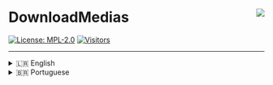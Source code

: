 # DownloadMedias <img align="right" src="https://imgur.com/a/PeHaQG6" />
[![License: MPL-2.0](https://img.shields.io/badge/License-MPL2.0-8af7ff.svg)](https://opensource.org/license/mpl-2-0)
[![Visitors](https://visitor-badge.laobi.icu/badge?page_id=southxz.DownloadSocialMedias)](https://github.com/southxz/DownloadSocialMedias)

---

<details>
<summary> 🇱🇷 English</summary>

## Overview

**DownloadMedias** is a command-line tool for downloading videos or audio from popular social media platforms. It supports:

- **YouTube**
- **TikTok**
- **Instagram**
- **Facebook**
- **X (Twitter)**

You can receive the content (MP3/MP4) as:

- A saved file in a specific directory  
- A **Direct Download Link**  
- A **QR Code** for quick access  

---

## Installation

> **Supported Platforms**

| Platform              | Support          |
|------------------------|------------------|
| Termux (Android)        | ✅ Full Support  |
| Windows 10 / 11         | ✅ Full Support (manual setup required) |
| Linux (Debian/Ubuntu)   | ✅ Full Support  |
<br/>

> **Required Dependencies**

- **[Python]** – used to install dependencies
- **[Node.js (LTS)]** – required to run the script
- **[Git]** – to clone the repository
- **[FFmpeg for Windows]** – essential for media processing

> **How to set up FFmpeg on Windows**

1. Download and extract the FFmpeg zip  
2. Copy the path to the `bin` folder  
3. Add that path to **Environment Variables > Path**  

[Python]: https://www.python.org/downloads/  
[Node.js (LTS)]: https://nodejs.org/en/download  
[Git]: https://git-scm.com/downloads  
[FFmpeg for Windows]: https://www.gyan.dev/ffmpeg/builds/  

---

### Dependency Summary

| Dependency | Termux | Windows | Linux |
|-------------|--------|---------|--------|
| Node.js     | ✅     | ✅       | ✅     |
| Python      | ✅     | ✅       | ✅     |
| FFmpeg      | ✅     | ✅ (manual) | ✅  |
| Git         | ✅     | ✅       | ✅     |

---

### `Linux (Ubuntu/Debian)`

> Linux (Ubuntu/Debian)

```bash
sudo apt update
```

```bash
sudo apt install git -y
```

```bash
sudo apt install nodejs -y
```

```bash
sudo apt install ffmpeg -y
```

```bash
sudo apt install yarn -y
```

```bash
sudo apt install python3 -y
```

```bash
git clone https://github.com/southxz/DownloadSocialMedias.git
```

```bash
cd DownloadSocialMedias
```

```bash
node south.js
```

**or via parameter:**

```bash
node south.js [options] <link>

Options:
   -mp4 <link>     download in format mp4
   -mp3 <link>     download in format mp3
```

### `Windows (CMD/PowerShell)`

```bash
git clone https://github.com/southxz/DownloadSocialMedias.git
```

```bash
cd DownloadSocialMedias
```

```bash
node south.js
```

**or via parameter:**

```bash
node south.js [options] <link>

Options:
   -mp4 <link>     download in format mp4
   -mp3 <link>     download in format mp3
```

- `C:/Users/<User>/by South` (Windows)
- `~/Downloads/by South` (Linux)

### `Android (Termux)`

```bash
termux-setup-storage
```

```bash
pkg update && pkg upgrade
```

```bash
pkg install git -y
```

```bash
pkg install nodejs -y
```

```bash
pkg install python -y
```

```bash
git clone https://github.com/southxz/DownloadSocialMedia.git
```

```bash
cd DownloadSocialMedia
```

```bash
node south.js
```

**or via parameter:**

```bash
node south.js [options] <link>

Options:
   -mp4 <link>     download in format mp4
   -mp3 <link>     download in format mp3
```

> Medias save files to:
- `/sdcard/Download/by South`

---

## 📄 License

This project is licensed under the **Mozilla Public License 2.0**.  
See the [LICENSE](./LICENSE) file for more details.

</details>
<details>

---

<summary> 🇧🇷 Portuguese</summary>

## Visão geral 

**DownloadMedias** é uma ferramenta de linha de comando para baixar vídeos ou áudio de plataformas populares de mídia social. Suporta: 

- **YouTube** 
- **TikTok** 
- **Instagram** 
- **Facebook** 
- **X (Twitter)** 

Você pode receber o conteúdo (MP3/MP4) como: 

- Um arquivo salvo em um diretório específico 
- Um **Link de Download Direto** 
- Um **QR Code** para acesso rápido 

--- 

## Instalação 

> **Plataformas Suportadas** 

| Platforma              | Suporte          |
|------------------------|------------------|
| Termux (Android)        | ✅ Suporte Total  |
| Windows 10 / 11         | ✅ Suporte Total (manualmente) |
| Linux (Debian/Ubuntu)   | ✅ Suporte Total  |
<br/>

> **Dependências Obrigatórias** 

- **[Python]** – Usado para instalar dependências.
- **[Node.js (LTS)]** – Necessário para executar o script.
- **[Git]** – Para clonar o repositório.
- **[FFmpeg para Windows]** – Essencial para processamento de mídia.

> **Como configurar o FFmpeg no Windows**

1. Baixe e extraia o zip do FFmpeg 
2. Copie o caminho para a pasta `bin` 
3. Adicione esse caminho em **Variáveis de Ambiente > Caminho** 

[Python]: https://www.python.org/downloads/ 
[Node.js (LTS)]: https://nodejs.org/en/download 
[Git]: https://git-scm.com/downloads 
[FFmpeg para Windows]: https://www.gyan.dev/ffmpeg/builds/ 

--- 

### Dependências 

| Dependências | Termux | Windows | Linux |
|-------------|--------|---------|--------|
| Node.js     | ✅     | ✅       | ✅     |
| Python      | ✅     | ✅       | ✅     |
| FFmpeg      | ✅     | ✅ (manual) | ✅  |
| Git         | ✅     | ✅       | ✅     |

---

### `Linux (Ubuntu/Debian)` 
> Linux (Ubuntu/Debian) 

```bash 
sudo apt update
``` 

```bash 
sudo apt install git -y
``` 

```bash 
sudo apt install nodejs -y
``` 

```bash 
sudo apt install ffmpeg -y
``` 

```bash 
sudo apt install yarn -y
``` 

```bash 
sudo apt install python3 -y
```

```bash 
git clone https://github.com/southxz/DownloadSocialMedias.git
```

```bash 
cd DownloadSocialMedias
```

```bash 
node south.js
``` 

**ou via parâmetros:** 

```bash 
node south.js [opções] <link> 

Opções: 

-mp4 <link> baixar no formato mp4 
-mp3 <link> baixar no formato mp3
```

### `Windows (CMD/PowerShell)`

```bash 
git clone https://github.com/southxz/DownloadSocialMedias.git
``` 

```bash 
cd DownloadSocialMedias
``` 

```bash 
node south.js
``` 

**ou via parâmetros:**

```bash 
node south.js [opções] <link> 

Opções: 

-mp4 <link> baixar em formato mp4 
-mp3 <link> baixar em formato mp3
``` 
- `C:/Usuários/<Usuário>/por South` (Windows) 
- `~/Downloads/por South` (Linux) 

### `Android (Termux)`

```bash 
termux-setup-storage
```

```bash 
pkg update && pkg upgrade
```

```bash 
pkg instalar git -y
```

```bash 
pkg instalar nodejs -y
```

```bash 
pkg instalar python -y
```

```bash 
git clone https://github.com/southxz/DownloadSocialMedia.git
```

```bash 
cd BaixarSocialMedia 
```

```bash 
node south.js
```

**ou via parâmetros:**

```bash 
node south.js [opções] <link> 

Opções: 

-mp4 <link> baixar no formato mp4 
-mp3 <link> baixar no formato mp3
```

> Arquivos de mídia salvos em: 

- `/sdcard/Download/by South` 

--- 

## 📄 Licença
Este projeto está licenciado sob a **Licença Pública Mozilla 2.0**. Consulte o arquivo [LICENSE](./LICENSE) para mais detalhes.
</details>
